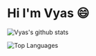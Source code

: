 <!-- GitHub Flavored Markdown Spec: https://github.github.com/gfm/ -->

# Hi I'm Vyas 😄

![Vyas's github stats](https://github-readme-stats.vercel.app/api?username=vyas-n&count_private=true&show_icons=true)

![Top Languages](https://github-readme-stats.vercel.app/api/top-langs/?username=vyas-n&layout=compact)
